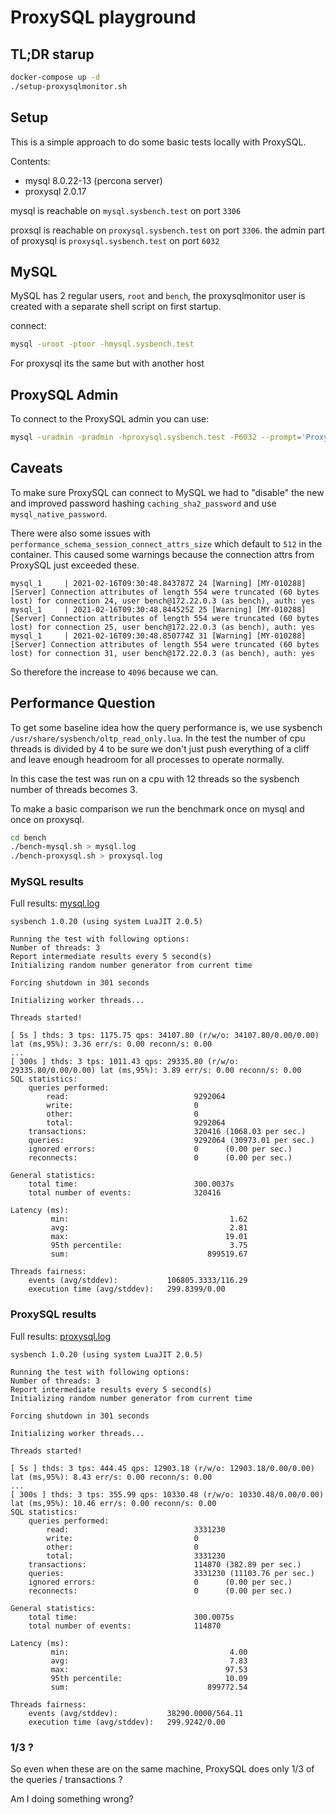 ProxySQL playground
===================

## TL;DR starup

```sh
docker-compose up -d
./setup-proxysqlmonitor.sh
```

## Setup

This is a simple approach to do some basic tests locally with ProxySQL.

Contents:
- mysql 8.0.22-13 (percona server)
- proxysql 2.0.17

mysql is reachable on `mysql.sysbench.test` on port `3306`

proxsql is reachable on `proxysql.sysbench.test` on port `3306`.
the admin part of proxysql is `proxysql.sysbench.test` on port `6032`

## MySQL

MySQL has 2 regular users, `root` and `bench`, the proxysqlmonitor user is
created with a separate shell script on first startup.

connect:

```sh
mysql -uroot -ptoor -hmysql.sysbench.test
```

For proxysql its the same but with another host

## ProxySQL Admin

To connect to the ProxySQL admin you can use:

```sh
mysql -uradmin -pradmin -hproxysql.sysbench.test -P6032 --prompt='ProxyAdmin> '
```

## Caveats

To make sure ProxySQL can connect to MySQL we had to "disable" the new and
improved password hashing `caching_sha2_password` and use
`mysql_native_password`.

There were also some issues with
`performance_schema_session_connect_attrs_size` which default to `512` in the
container. This caused some warnings because the connection attrs from ProxySQL
just exceeded these.

```
mysql_1     | 2021-02-16T09:30:48.843787Z 24 [Warning] [MY-010288] [Server] Connection attributes of length 554 were truncated (60 bytes lost) for connection 24, user bench@172.22.0.3 (as bench), auth: yes
mysql_1     | 2021-02-16T09:30:48.844525Z 25 [Warning] [MY-010288] [Server] Connection attributes of length 554 were truncated (60 bytes lost) for connection 25, user bench@172.22.0.3 (as bench), auth: yes
mysql_1     | 2021-02-16T09:30:48.850774Z 31 [Warning] [MY-010288] [Server] Connection attributes of length 554 were truncated (60 bytes lost) for connection 31, user bench@172.22.0.3 (as bench), auth: yes
```

So therefore the increase to `4096` because we can.

## Performance Question

To get some baseline idea how the query performance is, we use sysbench
`/usr/share/sysbench/oltp_read_only.lua`. In the test the number of cpu threads
is divided by 4 to be sure we don't just push everything of a cliff and leave
enough headroom for all processes to operate normally.

In this case the test was run on a cpu with 12 threads so the sysbench number
of threads becomes 3.

To make a basic comparison we run the benchmark once on mysql and once on proxysql.

```sh
cd bench
./bench-mysql.sh > mysql.log
./bench-proxysql.sh > proxysql.log
```

### MySQL results

Full results: [mysql.log](bench/mysql.log)

```
sysbench 1.0.20 (using system LuaJIT 2.0.5)

Running the test with following options:
Number of threads: 3
Report intermediate results every 5 second(s)
Initializing random number generator from current time

Forcing shutdown in 301 seconds

Initializing worker threads...

Threads started!

[ 5s ] thds: 3 tps: 1175.75 qps: 34107.80 (r/w/o: 34107.80/0.00/0.00) lat (ms,95%): 3.36 err/s: 0.00 reconn/s: 0.00
...
[ 300s ] thds: 3 tps: 1011.43 qps: 29335.80 (r/w/o: 29335.80/0.00/0.00) lat (ms,95%): 3.89 err/s: 0.00 reconn/s: 0.00
SQL statistics:
    queries performed:
        read:                            9292064
        write:                           0
        other:                           0
        total:                           9292064
    transactions:                        320416 (1068.03 per sec.)
    queries:                             9292064 (30973.01 per sec.)
    ignored errors:                      0      (0.00 per sec.)
    reconnects:                          0      (0.00 per sec.)

General statistics:
    total time:                          300.0037s
    total number of events:              320416

Latency (ms):
         min:                                    1.62
         avg:                                    2.81
         max:                                   19.01
         95th percentile:                        3.75
         sum:                               899519.67

Threads fairness:
    events (avg/stddev):           106805.3333/116.29
    execution time (avg/stddev):   299.8399/0.00

```

### ProxySQL results

Full results: [proxysql.log](bench/proxysql.log)

```
sysbench 1.0.20 (using system LuaJIT 2.0.5)

Running the test with following options:
Number of threads: 3
Report intermediate results every 5 second(s)
Initializing random number generator from current time

Forcing shutdown in 301 seconds

Initializing worker threads...

Threads started!

[ 5s ] thds: 3 tps: 444.45 qps: 12903.18 (r/w/o: 12903.18/0.00/0.00) lat (ms,95%): 8.43 err/s: 0.00 reconn/s: 0.00
...
[ 300s ] thds: 3 tps: 355.99 qps: 10330.48 (r/w/o: 10330.48/0.00/0.00) lat (ms,95%): 10.46 err/s: 0.00 reconn/s: 0.00
SQL statistics:
    queries performed:
        read:                            3331230
        write:                           0
        other:                           0
        total:                           3331230
    transactions:                        114870 (382.89 per sec.)
    queries:                             3331230 (11103.76 per sec.)
    ignored errors:                      0      (0.00 per sec.)
    reconnects:                          0      (0.00 per sec.)

General statistics:
    total time:                          300.0075s
    total number of events:              114870

Latency (ms):
         min:                                    4.00
         avg:                                    7.83
         max:                                   97.53
         95th percentile:                       10.09
         sum:                               899772.54

Threads fairness:
    events (avg/stddev):           38290.0000/564.11
    execution time (avg/stddev):   299.9242/0.00

```

### 1/3 ?

So even when these are on the same machine, ProxySQL does only 1/3 of the queries / transactions ?

Am I doing something wrong?

